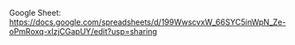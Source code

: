 Google Sheet:
https://docs.google.com/spreadsheets/d/199WwscvxW_66SYC5inWpN_Ze-oPmRoxq-xIzjCGapUY/edit?usp=sharing
